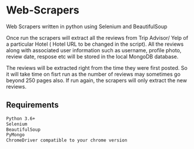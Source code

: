 # Web-Scrapers

Web Scrapers written in python using Selenium and BeautifulSoup

Once run the scrapers will extract all the reviews from Trip Advisor/ Yelp of a particular Hotel ( Hotel URL to be changed in the script).
All the reviews along with associated user information such as username, profile photo, review date, respose etc  will be stored in the local MongoDB database.

The reviews will be extracted right from the time they were first posted. So it will take time on fisrt run as the number of reviews may sometimes go beyond 250 pages also.
If run again, the scrapers will only extract the new reviews.

## Requirements
```bash
Python 3.6+
Selenium
BeautifulSoup
PyMongo
ChromeDriver compatible to your chrome version
```

